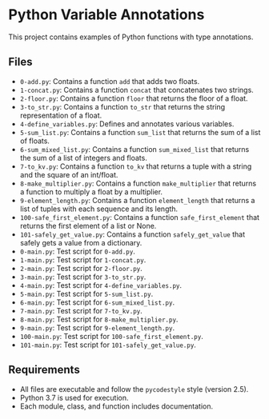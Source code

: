 # Python Variable Annotations

This project contains examples of Python functions with type annotations.

## Files

- `0-add.py`: Contains a function `add` that adds two floats.
- `1-concat.py`: Contains a function `concat` that concatenates two strings.
- `2-floor.py`: Contains a function `floor` that returns the floor of a float.
- `3-to_str.py`: Contains a function `to_str` that returns the string representation of a float.
- `4-define_variables.py`: Defines and annotates various variables.
- `5-sum_list.py`: Contains a function `sum_list` that returns the sum of a list of floats.
- `6-sum_mixed_list.py`: Contains a function `sum_mixed_list` that returns the sum of a list of integers and floats.
- `7-to_kv.py`: Contains a function `to_kv` that returns a tuple with a string and the square of an int/float.
- `8-make_multiplier.py`: Contains a function `make_multiplier` that returns a function to multiply a float by a multiplier.
- `9-element_length.py`: Contains a function `element_length` that returns a list of tuples with each sequence and its length.
- `100-safe_first_element.py`: Contains a function `safe_first_element` that returns the first element of a list or None.
- `101-safely_get_value.py`: Contains a function `safely_get_value` that safely gets a value from a dictionary.
- `0-main.py`: Test script for `0-add.py`.
- `1-main.py`: Test script for `1-concat.py`.
- `2-main.py`: Test script for `2-floor.py`.
- `3-main.py`: Test script for `3-to_str.py`.
- `4-main.py`: Test script for `4-define_variables.py`.
- `5-main.py`: Test script for `5-sum_list.py`.
- `6-main.py`: Test script for `6-sum_mixed_list.py`.
- `7-main.py`: Test script for `7-to_kv.py`.
- `8-main.py`: Test script for `8-make_multiplier.py`.
- `9-main.py`: Test script for `9-element_length.py`.
- `100-main.py`: Test script for `100-safe_first_element.py`.
- `101-main.py`: Test script for `101-safely_get_value.py`.

## Requirements

- All files are executable and follow the `pycodestyle` style (version 2.5).
- Python 3.7 is used for execution.
- Each module, class, and function includes documentation.
